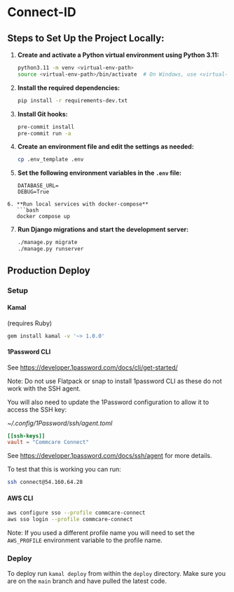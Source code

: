 # Connect-ID

## Steps to Set Up the Project Locally:

1. **Create and activate a Python virtual environment using Python 3.11:**

   ```bash
   python3.11 -m venv <virtual-env-path>
   source <virtual-env-path>/bin/activate  # On Windows, use <virtual-env-path>\Scripts\activate
   ```

2. **Install the required dependencies:**

   ```bash
   pip install -r requirements-dev.txt
   ```

3. **Install Git hooks:**

   ```bash
   pre-commit install
   pre-commit run -a
   ```

4. **Create an environment file and edit the settings as needed:**

   ```bash
   cp .env_template .env
   ```

5. **Set the following environment variables in the `.env` file:**

   ```env
   DATABASE_URL=
   DEBUG=True
   ```

````
6. **Run local services with docker-compose**
   ```bash
   docker compose up
````

7. **Run Django migrations and start the development server:**

   ```bash
   ./manage.py migrate
   ./manage.py runserver
   ```

## Production Deploy

### Setup

#### Kamal

(requires Ruby)

```bash
gem install kamal -v '~> 1.0.0'
```

#### 1Password CLI

See https://developer.1password.com/docs/cli/get-started/

Note: Do not use Flatpack or snap to install 1password CLI as these do not work with the SSH agent.

You will also need to update the 1Password configuration to allow it to access the SSH key:

_~/.config/1Password/ssh/agent.toml_

```toml
[[ssh-keys]]
vault = "Commcare Connect"
```

See https://developer.1password.com/docs/ssh/agent for more details.

To test that this is working you can run:

```bash
ssh connect@54.160.64.28
```

#### AWS CLI

```bash
aws configure sso --profile commcare-connect
aws sso login --profile commcare-connect
```

Note: If you used a different profile name you will need to set the `AWS_PROFILE` environment variable to the profile name.

### Deploy

To deploy run `kamal deploy` from within the `deploy` directory. Make sure you are on the `main` branch and have pulled the latest code.
